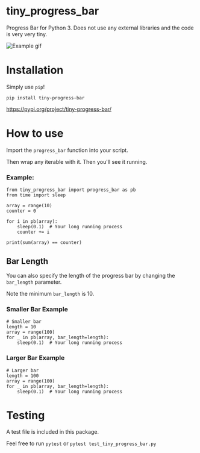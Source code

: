 # tiny_progress_bar

Progress Bar for Python 3. Does not use any external libraries and the code is very very tiny.

![Example gif](./example.gif)

# Installation

Simply use `pip`!

`pip install tiny-progress-bar`

https://pypi.org/project/tiny-progress-bar/

# How to use

Import the `progress_bar` function into your script.

Then wrap any iterable with it. Then you'll see it running.

### Example:

```
from tiny_progress_bar import progress_bar as pb
from time import sleep

array = range(10)
counter = 0

for i in pb(array):
    sleep(0.1)  # Your long running process
    counter += i

print(sum(array) == counter)
```

## Bar Length

You can also specify the length of the progress bar by changing the `bar_length` parameter.

Note the minimum `bar_length` is 10.

### Smaller Bar Example

```
# Smaller bar
length = 10
array = range(100)
for _ in pb(array, bar_length=length):
    sleep(0.1)  # Your long running process
```

### Larger Bar Example

```
# Larger bar
length = 100
array = range(100)
for _ in pb(array, bar_length=length):
    sleep(0.1)  # Your long running process
```

# Testing

A test file is included in this package.

Feel free to run `pytest` or `pytest test_tiny_progress_bar.py`
